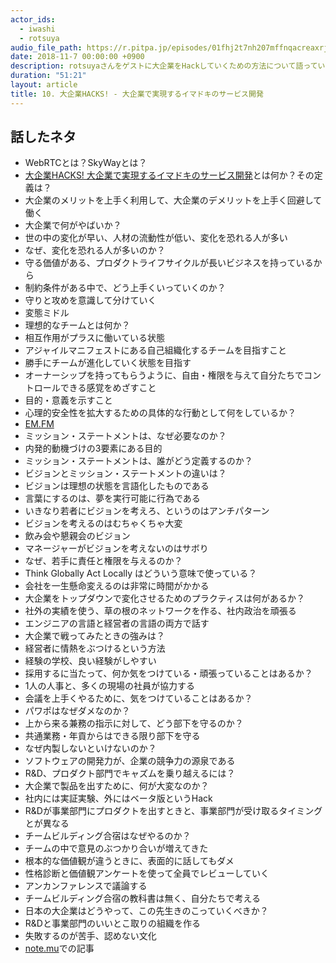 ```yaml
---
actor_ids:
  - iwashi 
  - rotsuya
audio_file_path: https://r.pitpa.jp/episodes/01fhj2t7nh207mffnqacreaxrj.mp3
date: 2018-11-7 00:00:00 +0900
description: rotsuyaさんをゲストに大企業をHackしていくための方法について語っていただいたエピソードです。
duration: "51:21"
layout: article
title: 10. 大企業HACKS! - 大企業で実現するイマドキのサービス開発
---
```


## 話したネタ

- WebRTCとは？SkyWayとは？
- [大企業HACKS! 大企業で実現するイマドキのサービス開発](https://www.slideshare.net/rotsuya/hacks-56126883)とは何か？その定義は？
- 大企業のメリットを上手く利用して、大企業のデメリットを上手く回避して働く
- 大企業で何がやばいか？
- 世の中の変化が早い、人材の流動性が低い、変化を恐れる人が多い
- なぜ、変化を恐れる人が多いのか？
- 守る価値がある、プロダクトライフサイクルが長いビジネスを持っているから
- 制約条件がある中で、どう上手くいっていくのか？
- 守りと攻めを意識して分けていく
- 変態ミドル
- 理想的なチームとは何か？
- 相互作用がプラスに働いている状態
- アジャイルマニフェストにある自己組織化するチームを目指すこと
- 勝手にチームが進化していく状態を目指す
- オーナーシップを持ってもらうように、自由・権限を与えて自分たちでコントロールできる感覚をめざすこと
- 目的・意義を示すこと
- 心理的安全性を拡大するための具体的な行動として何をしているか？
- [EM.FM](https://anchor.fm/em-fm/)
- ミッション・ステートメントは、なぜ必要なのか？
- 内発的動機づけの3要素にある目的
- ミッション・ステートメントは、誰がどう定義するのか？
- ビジョンとミッション・ステートメントの違いは？
- ビジョンは理想の状態を言語化したものである
- 言葉にするのは、夢を実行可能に行為である
- いきなり若者にビジョンを考えろ、というのはアンチパターン
- ビジョンを考えるのはむちゃくちゃ大変
- 飲み会や懇親会のビジョン
- マネージャーがビジョンを考えないのはサボり
- なぜ、若手に責任と権限を与えるのか？
- Think Globally Act Locally はどういう意味で使っている？
- 会社を一生懸命変えるのは非常に時間がかかる
- 大企業をトップダウンで変化させるためのプラクティスは何があるか？
- 社外の実績を使う、草の根のネットワークを作る、社内政治を頑張る
- エンジニアの言語と経営者の言語の両方で話す
- 大企業で戦ってみたときの強みは？
- 経営者に情熱をぶつけるという方法
- 経験の学校、良い経験がしやすい
- 採用するに当たって、何か気をつけている・頑張っていることはあるか？
- 1人の人事と、多くの現場の社員が協力する
- 会議を上手くやるために、気をつけていることはあるか？
- パワポはなぜダメなのか？
- 上から来る兼務の指示に対して、どう部下を守るのか？
- 共通業務・年貢からはできる限り部下を守る
- なぜ内製しないといけないのか？
- ソフトウェアの開発力が、企業の競争力の源泉である
- R&D、プロダクト部門でキャズムを乗り越えるには？
- 大企業で製品を出すために、何が大変なのか？
- 社内には実証実験、外にはベータ版というHack
- R&Dが事業部門にプロダクトを出すときと、事業部門が受け取るタイミングとが異なる
- チームビルディング合宿はなぜやるのか？
- チームの中で意見のぶつかり合いが増えてきた
- 根本的な価値観が違うときに、表面的に話してもダメ
- 性格診断と価値観アンケートを使って全員でレビューしていく
- アンカンファレンスで議論する
- チームビルディング合宿の教科書は無く、自分たちで考える
- 日本の大企業はどうやって、この先生きのこっていくべきか？
- R&Dと事業部門のいいとこ取りの組織を作る
- 失敗するのが苦手、認めない文化
- [note.mu](https://note.mu/rotsuya)での記事
